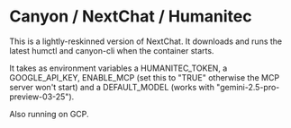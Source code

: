 # Canyon / NextChat / Humanitec

This is a lightly-reskinned version of NextChat. It downloads and runs the latest humctl and canyon-cli when the container starts.

It takes as environment variables a HUMANITEC_TOKEN, a GOOGLE_API_KEY, ENABLE_MCP (set this to "TRUE" otherwise the MCP server won't start) and a DEFAULT_MODEL (works with "gemini-2.5-pro-preview-03-25").

Also running on GCP.
